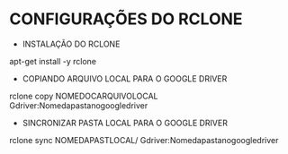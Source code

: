 # CONFIGURAÇÕES DO RCLONE

* INSTALAÇÃO DO RCLONE

apt-get install -y rclone

* COPIANDO ARQUIVO LOCAL PARA O GOOGLE DRIVER

rclone copy NOMEDOCARQUIVOLOCAL Gdriver:Nomedapastanogoogledriver

* SINCRONIZAR PASTA LOCAL PARA O GOOGLE DRIVER

rclone sync NOMEDAPASTLOCAL/ Gdriver:Nomedapastanogoogledriver
